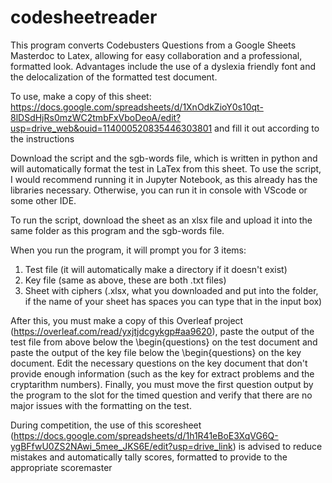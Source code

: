 # codesheetreader
This program converts Codebusters Questions from a Google Sheets Masterdoc to Latex, allowing for easy collaboration and a professional, formatted look. Advantages include the use of a dyslexia friendly font and the delocalization of the formatted test document.

To use, make a copy of this sheet: https://docs.google.com/spreadsheets/d/1XnOdkZioY0s10qt-8lDSdHjRs0mzWC2tmbFxVboDeoA/edit?usp=drive_web&ouid=114000520835446303801 and fill it out according to the instructions

Download the script and the sgb-words file, which is written in python and will automatically format the test in LaTex from this sheet. To use the script, I would recommend running it in Jupyter Notebook, as this already has the libraries necessary. Otherwise, you can run it in console with VScode or some other IDE. 

To run the script, download the sheet as an xlsx file and upload it into the same folder as this program and the sgb-words file.

When you run the program, it will prompt you for 3 items:

1. Test file (it will automatically make a directory if it doesn't exist)
2. Key file (same as above, these are both .txt files)
3. Sheet with ciphers (.xlsx, what you downloaded and put into the folder, if the name of your sheet has spaces you can type that in the input box)

After this, you must make a copy of this Overleaf project (https://overleaf.com/read/yxjtjdcgykgp#aa9620), paste the output of the test file from above below the \begin{questions} on the test document and paste the output of the key file below the \begin{questions} on the key document. Edit the necessary questions on the key document that don't provide enough information (such as the key for extract problems and the cryptarithm numbers). Finally, you must move the first question output by the program to the slot for the timed question and verify that there are no major issues with the formatting on the test.					 				

During competition, the use of this scoresheet (https://docs.google.com/spreadsheets/d/1h1R41eBoE3XqVG6Q-ygBFfwU0ZS2NAwi_5mee_JKS6E/edit?usp=drive_link) is advised to reduce mistakes and automatically tally scores, formatted to provide to the appropriate scoremaster

